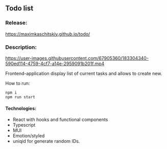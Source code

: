 ## Todo list

### Release:

https://maximkaschitskiy.github.io/todo/

### Description:

https://user-images.githubusercontent.com/67905360/183304340-590ed114-4759-4cf7-a14e-2959091b201f.mp4

Frontend-application display list of current tasks and allows to create new.

How to run:

```
npm i
npm run start
```

#### Technologies:
 - React with hooks and functional components
 - Typescript
 - MUI
 - Emotion/styled
 - uniqid for generate random IDs.
